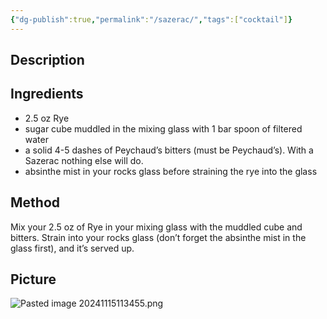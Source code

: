 ```yaml
---
{"dg-publish":true,"permalink":"/sazerac/","tags":["cocktail"]}
---
```


## Description


## Ingredients

- 2.5 oz Rye
- sugar cube muddled in the mixing glass with 1 bar spoon of filtered water
- a solid 4-5 dashes of Peychaud’s bitters (must be Peychaud’s). With a Sazerac nothing else will do.
- absinthe mist in your rocks glass before straining the rye into the glass
## Method

Mix your 2.5 oz of Rye in your mixing glass with the muddled cube and bitters. Strain into your rocks glass (don’t forget the absinthe mist in the glass first), and it’s served up.
## Picture
![Pasted image 20241115113455.png](/img/user/z_attachments/Pasted%20image%2020241115113455.png)